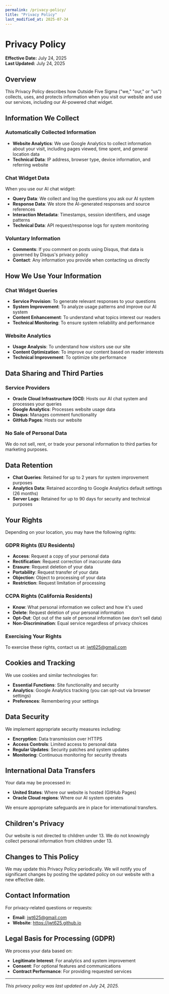 ```yaml
---
permalink: /privacy-policy/
title: "Privacy Policy"
last_modified_at: 2025-07-24
---
```


# Privacy Policy

**Effective Date:** July 24, 2025  
**Last Updated:** July 24, 2025

## Overview

This Privacy Policy describes how Outside Five Sigma ("we," "our," or "us") collects, uses, and protects information when you visit our website and use our services, including our AI-powered chat widget.

## Information We Collect

### Automatically Collected Information
- **Website Analytics**: We use Google Analytics to collect information about your visit, including pages viewed, time spent, and general location data
- **Technical Data**: IP address, browser type, device information, and referring website

### Chat Widget Data
When you use our AI chat widget:
- **Query Data**: We collect and log the questions you ask our AI system
- **Response Data**: We store the AI-generated responses and source references
- **Interaction Metadata**: Timestamps, session identifiers, and usage patterns
- **Technical Data**: API request/response logs for system monitoring

### Voluntary Information
- **Comments**: If you comment on posts using Disqus, that data is governed by Disqus's privacy policy
- **Contact**: Any information you provide when contacting us directly

## How We Use Your Information

### Chat Widget Queries
- **Service Provision**: To generate relevant responses to your questions
- **System Improvement**: To analyze usage patterns and improve our AI system
- **Content Enhancement**: To understand what topics interest our readers
- **Technical Monitoring**: To ensure system reliability and performance

### Website Analytics
- **Usage Analysis**: To understand how visitors use our site
- **Content Optimization**: To improve our content based on reader interests
- **Technical Improvement**: To optimize site performance

## Data Sharing and Third Parties

### Service Providers
- **Oracle Cloud Infrastructure (OCI)**: Hosts our AI chat system and processes your queries
- **Google Analytics**: Processes website usage data
- **Disqus**: Manages comment functionality
- **GitHub Pages**: Hosts our website

### No Sale of Personal Data
We do not sell, rent, or trade your personal information to third parties for marketing purposes.

## Data Retention

- **Chat Queries**: Retained for up to 2 years for system improvement purposes
- **Analytics Data**: Retained according to Google Analytics default settings (26 months)
- **Server Logs**: Retained for up to 90 days for security and technical purposes

## Your Rights

Depending on your location, you may have the following rights:

### GDPR Rights (EU Residents)
- **Access**: Request a copy of your personal data
- **Rectification**: Request correction of inaccurate data
- **Erasure**: Request deletion of your data
- **Portability**: Request transfer of your data
- **Objection**: Object to processing of your data
- **Restriction**: Request limitation of processing

### CCPA Rights (California Residents)
- **Know**: What personal information we collect and how it's used
- **Delete**: Request deletion of your personal information
- **Opt-Out**: Opt out of the sale of personal information (we don't sell data)
- **Non-Discrimination**: Equal service regardless of privacy choices

### Exercising Your Rights
To exercise these rights, contact us at: jwt625@gmail.com

## Cookies and Tracking

We use cookies and similar technologies for:
- **Essential Functions**: Site functionality and security
- **Analytics**: Google Analytics tracking (you can opt-out via browser settings)
- **Preferences**: Remembering your settings

## Data Security

We implement appropriate security measures including:
- **Encryption**: Data transmission over HTTPS
- **Access Controls**: Limited access to personal data
- **Regular Updates**: Security patches and system updates
- **Monitoring**: Continuous monitoring for security threats

## International Data Transfers

Your data may be processed in:
- **United States**: Where our website is hosted (GitHub Pages)
- **Oracle Cloud regions**: Where our AI system operates

We ensure appropriate safeguards are in place for international transfers.

## Children's Privacy

Our website is not directed to children under 13. We do not knowingly collect personal information from children under 13.

## Changes to This Policy

We may update this Privacy Policy periodically. We will notify you of significant changes by posting the updated policy on our website with a new effective date.

## Contact Information

For privacy-related questions or requests:
- **Email**: jwt625@gmail.com
- **Website**: https://jwt625.github.io

## Legal Basis for Processing (GDPR)

We process your data based on:
- **Legitimate Interest**: For analytics and system improvement
- **Consent**: For optional features and communications
- **Contract Performance**: For providing requested services

---

*This privacy policy was last updated on July 24, 2025.*
